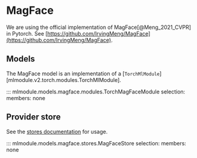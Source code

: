 # MagFace

We are using the official implementation of MagFace[@Meng_2021_CVPR] in Pytorch. See [https://github.com/IrvingMeng/MagFace](https://github.com/IrvingMeng/MagFace).

## Models

The MagFace model is an implementation of a [`TorchMlModule`][mlmodule.v2.torch.modules.TorchMlModule].

::: mlmodule.models.magface.modules.TorchMagFaceModule
    selection:
        members: none

## Provider store

See the [stores documentation](../references/stores.md) for usage.

::: mlmodule.models.magface.stores.MagFaceStore
    selection:
        members: none
